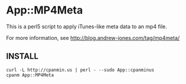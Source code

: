 App::MP4Meta
============

This is a perl5 script to apply iTunes-like meta data to an mp4 file.

For more information, see http://blog.andrew-jones.com/tag/mp4meta/

INSTALL
-------

    curl -L http://cpanmin.us | perl - --sudo App::cpanminus
    cpanm App::MP4Meta
